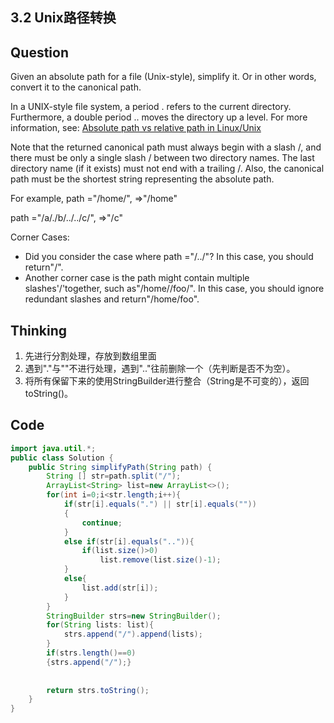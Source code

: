 ## 3.2 Unix路径转换

## Question


Given an absolute path for a file (Unix-style), simplify it. Or in other words, convert it to the canonical path.

In a UNIX-style file system, a period . refers to the current directory. Furthermore, a double period .. moves the directory up a level. For more information, see: [Absolute path vs relative path in Linux/Unix](https://www.linuxnix.com/abslute-path-vs-relative-path-in-linuxunix/)

Note that the returned canonical path must always begin with a slash /, and there must be only a single slash / between two directory names. The last directory name (if it exists) must not end with a trailing /. Also, the canonical path must be the shortest string representing the absolute path.

For example,
path ="/home/", =>"/home"

path ="/a/./b/../../c/", =>"/c"



Corner Cases:

- Did you consider the case where path ="/../"?
  In this case, you should return"/".
- Another corner case is the path might contain multiple slashes'/'together, such as"/home//foo/".
  In this case, you should ignore redundant slashes and return"/home/foo".



## Thinking

1. 先进行分割处理，存放到数组里面
2. 遇到"."与""不进行处理，遇到".."往前删除一个（先判断是否不为空）。
3. 将所有保留下来的使用StringBuilder进行整合（String是不可变的），返回toString()。



## Code

```java
import java.util.*;
public class Solution {
    public String simplifyPath(String path) {
        String [] str=path.split("/");
        ArrayList<String> list=new ArrayList<>();
        for(int i=0;i<str.length;i++){
            if(str[i].equals(".") || str[i].equals(""))
            {
                continue;
            }
            else if(str[i].equals("..")){
                if(list.size()>0)
                    list.remove(list.size()-1);
            }
            else{
                list.add(str[i]);
            }
        }
        StringBuilder strs=new StringBuilder();
        for(String lists: list){
            strs.append("/").append(lists);
        }
        if(strs.length()==0)
        {strs.append("/");}
      
        
        return strs.toString();
    }
}
```

